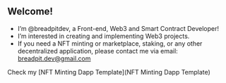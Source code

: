 ## Welcome!

- I’m @breadpitdev, a Front-end, Web3 and Smart Contract Developer!
- I’m interested in creating and implementing Web3 projects.
- If you need a NFT minting or marketplace, staking, or any other decentralized application, please contact me via email: [breadpit.dev@gmail.com]([breadpit.dev@gmail.com])

Check my [NFT Minting Dapp Template](NFT Minting Dapp Template)
